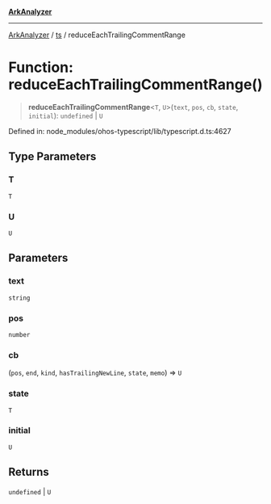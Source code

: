 [**ArkAnalyzer**](../../../../README.md)

***

[ArkAnalyzer](../../../../globals.md) / [ts](../README.md) / reduceEachTrailingCommentRange

# Function: reduceEachTrailingCommentRange()

> **reduceEachTrailingCommentRange**\<`T`, `U`\>(`text`, `pos`, `cb`, `state`, `initial`): `undefined` \| `U`

Defined in: node\_modules/ohos-typescript/lib/typescript.d.ts:4627

## Type Parameters

### T

`T`

### U

`U`

## Parameters

### text

`string`

### pos

`number`

### cb

(`pos`, `end`, `kind`, `hasTrailingNewLine`, `state`, `memo`) => `U`

### state

`T`

### initial

`U`

## Returns

`undefined` \| `U`
